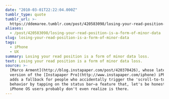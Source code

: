 ```yaml
---
date: "2010-03-01T22:22:04.000Z"
tumblr_type: quote
tumblr_url: >-
  https://ddemaree.tumblr.com/post/420583098/losing-your-read-position-is-a-form-of-minor-data
aliases:
  - /post/420583098/losing-your-read-position-is-a-form-of-minor-data
slug: losing-your-read-position-is-a-form-of-minor-data
tags:
  - iPhone
  - UX
summary: Losing your read position is a form of minor data loss.
text: Losing your read position is a form of minor data loss.
source: >-
  [Marco Arment](http://blog.instapaper.com/post/420370426), whose latest
  version of the [Instapaper Pro](http://www.instapaper.com/iphone) iPhone app
  adds a fallback for people who accidentally trigger the 'scroll-to-top'
  behavior by tapping on the status bar—a feature that, let's be honest, most
  iPhone OS users probably don't even realize is there.
---
```

